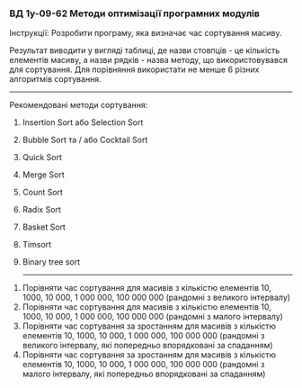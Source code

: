 ### ВД 1у-09-62 Методи оптимізації програмних модулів

Інструкції:
Розробити програму, яка визначає час сортування масиву. 

Результат виводити у вигляді таблиці, де назви стовпців - це кількість елементів масиву, а назви рядків - назва методу, що використовувався для сортування. Для порівняння використати не менше 6 різних алгоритмів сортування.

---

Рекомендовані методи сортування:

1. Insertion Sort або Selection Sort
2. Bubble Sort та / або Cocktail Sort
3. Quick Sort
4. Merge Sort
5. Count Sort
6. Radix Sort
7. Basket Sort
8. Timsort
9. Binary tree sort
    
    ---
1) Порівняти час сортування для масивів з кількістю елементів 10, 1000, 10 000, 1 000 000, 100 000 000 (рандомні з великого інтервалу)
2) Порівняти час сортування для масивів з кількістю елементів 10, 1000, 10 000, 1 000 000, 100 000 000 (рандомні з малого інтервалу)
3) Порівняти час сортування за зростанням для масивів з кількістю елементів 10, 1000, 10 000, 1 000 000, 100 000 000 (рандомні з великого інтервалу, які попередньо впорядковані за спаданням)
4) Порівняти час сортування за зростанням для масивів з кількістю елементів 10, 1000, 10 000, 1 000 000, 100 000 000 (рандомні з малого інтервалу, які попередньо впорядковані за спаданням)
